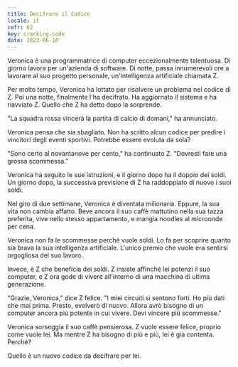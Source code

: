 ```yaml
---
title: Decifrare il Codice
locale: it
cefr: b2
key: cracking-code
date: 2023-06-10
---
```


Veronica è una programmatrice di computer eccezionalmente talentuosa. Di giorno lavora per un'azienda di software. Di notte, passa innumerevoli ore a lavorare al suo progetto personale, un'intelligenza artificiale chiamata Z.

Per molto tempo, Veronica ha lottato per risolvere un problema nel codice di Z. Poi una notte, finalmente l'ha decifrato. Ha aggiornato il sistema e ha riavviato Z. Quello che Z ha detto dopo la sorprende.

"La squadra rossa vincerà la partita di calcio di domani," ha annunciato.

Veronica pensa che sia sbagliato. Non ha scritto alcun codice per predire i vincitori degli eventi sportivi. Potrebbe essere evoluta da sola?

"Sono certo al novantanove per cento," ha continuato Z. "Dovresti fare una grossa scommessa."

Veronica ha seguito le sue istruzioni, e il giorno dopo ha il doppio dei soldi. Un giorno dopo, la successiva previsione di Z ha raddoppiato di nuovo i suoi soldi.

Nel giro di due settimane, Veronica è diventata milionaria. Eppure, la sua vita non cambia affatto. Beve ancora il suo caffè mattutino nella sua tazza preferita, vive nello stesso appartamento, e mangia noodles al microonde per cena.

Veronica non fa le scommesse perché vuole soldi. Lo fa per scoprire quanto sia brava la sua intelligenza artificiale. L'unico premio che vuole era sentirsi orgogliosa del suo lavoro.

Invece, è Z che beneficia dei soldi. Z insiste affinché lei potenzi il suo computer, e Z ora gode di vivere all'interno di una macchina di ultima generazione.

"Grazie, Veronica," dice Z felice. "I miei circuiti si sentono forti. Ho più dati che mai prima. Presto, evolverò di nuovo. Allora avrò bisogno di un computer ancora più potente in cui vivere. Devi vincere più scommesse."

Veronica sorseggia il suo caffè pensierosa. Z vuole essere felice, proprio come vuole lei. Ma mentre Z ha bisogno di più e più, lei è già contenta. Perché?

Quello è un nuovo codice da decifrare per lei.